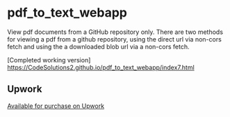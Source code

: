 # pdf_to_text_webapp

View pdf documents from a GitHub repository only. There are two methods for viewing a pdf from a github repository, using the direct url via non-cors fetch and using the a downloaded blob url via a non-cors fetch. 

[Completed working version] https://CodeSolutions2.github.io/pdf_to_text_webapp/index7.html


## Upwork
[Available for purchase on Upwork](https://www.upwork.com/services/product/development-it-pdf-viewer-with-ai-text-extraction-for-image-pdf-files-1787876940448206055)
